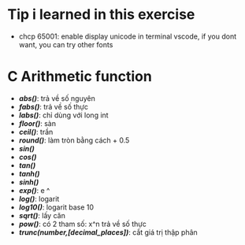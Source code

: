 # Tip i learned in this exercise
- chcp 65001: enable display unicode in terminal vscode, if you dont want, you can try other fonts

# C Arithmetic function
- ***abs()***: trả về số nguyên
- ***fabs()***: trả về số thực
- ***labs()***: chỉ dùng với long int
- ***floor()***: sàn
- ***ceil()***: trần
- ***round()***: làm tròn bằng cách + 0.5
- ***sin()***
- ***cos()***
- ***tan()***
- ***tanh()***
- ***sinh()***
- ***exp()***: e ^ 
- ***log()***: logarit
- ***log10()***: logarit base 10
- ***sqrt()***: lấy căn
- ***pow()***: có 2 tham số: x^n trả về số thực
- ***trunc(number,[decimal_places])***: cắt giá trị thập phân


